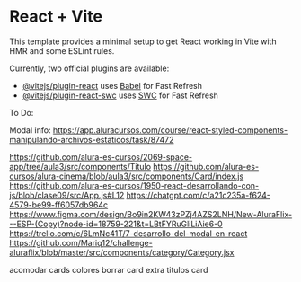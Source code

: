# React + Vite

This template provides a minimal setup to get React working in Vite with HMR and some ESLint rules.

Currently, two official plugins are available:

- [@vitejs/plugin-react](https://github.com/vitejs/vite-plugin-react/blob/main/packages/plugin-react/README.md) uses [Babel](https://babeljs.io/) for Fast Refresh
- [@vitejs/plugin-react-swc](https://github.com/vitejs/vite-plugin-react-swc) uses [SWC](https://swc.rs/) for Fast Refresh

To Do:

Modal info: https://app.aluracursos.com/course/react-styled-components-manipulando-archivos-estaticos/task/87472

https://github.com/alura-es-cursos/2069-space-app/tree/aula3/src/components/Titulo
https://github.com/alura-es-cursos/alura-cinema/blob/aula3/src/components/Card/index.js
https://github.com/alura-es-cursos/1950-react-desarrollando-con-js/blob/clase09/src/App.js#L12
https://chatgpt.com/c/a21c235a-f624-4579-be99-ff6057db964c
https://www.figma.com/design/Bo9in2KW43zPZj4AZS2LNH/New-AluraFlix---ESP-(Copy)?node-id=18759-221&t=LBtFYRuGliLiAie6-0
https://trello.com/c/6LmNc41T/7-desarrollo-del-modal-en-react
https://github.com/Mariq12/challenge-aluraflix/blob/master/src/components/category/Category.jsx


acomodar cards colores
borrar card extra
titulos card
